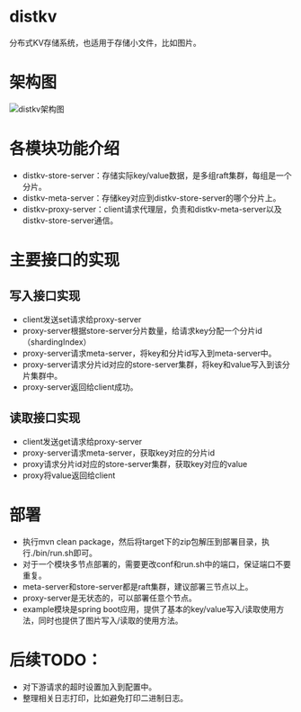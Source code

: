 # distkv
分布式KV存储系统，也适用于存储小文件，比如图片。

# 架构图
![distkv架构图](https://github.com/wenweihu86/distkv/blob/master/docs/distkv-arch.png)

# 各模块功能介绍
* distkv-store-server：存储实际key/value数据，是多组raft集群，每组是一个分片。
* distkv-meta-server：存储key对应到distkv-store-server的哪个分片上。
* distkv-proxy-server：client请求代理层，负责和distkv-meta-server以及distkv-store-server通信。

# 主要接口的实现
## 写入接口实现
* client发送set请求给proxy-server
* proxy-server根据store-server分片数量，给请求key分配一个分片id（shardingIndex）
* proxy-server请求meta-server，将key和分片id写入到meta-server中。
* proxy-server请求分片id对应的store-server集群，将key和value写入到该分片集群中。
* proxy-server返回给client成功。

## 读取接口实现
* client发送get请求给proxy-server
* proxy-server请求meta-server，获取key对应的分片id
* proxy请求分片id对应的store-server集群，获取key对应的value
* proxy将value返回给client

# 部署
* 执行mvn clean package，然后将target下的zip包解压到部署目录，执行./bin/run.sh即可。
* 对于一个模块多节点部署的，需要更改conf和run.sh中的端口，保证端口不要重复。
* meta-server和store-server都是raft集群，建议部署三节点以上。
* proxy-server是无状态的，可以部署任意个节点。
* example模块是spring boot应用，提供了基本的key/value写入/读取使用方法，同时也提供了图片写入/读取的使用方法。

# 后续TODO：
* 对下游请求的超时设置加入到配置中。
* 整理相关日志打印，比如避免打印二进制日志。
